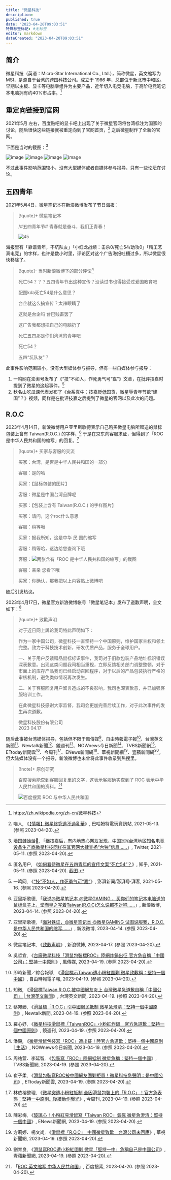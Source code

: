 ```yaml
---
title: "微星科技"
description:
published: true
date: "2023-04-20T09:03:51"
特殊标签标记: #无标签
editor: markdown
dateCreated: "2023-04-20T09:03:51"
---
```


## 简介

微星科技（英语：Micro-Star International Co., Ltd.），简称微星，英文缩写为 MSI，是源自于台湾的跨国科技公司。成立于 1986 年，总部位于新北市中和区。早期以主板、显卡等电脑零组件为主要产品，近年切入电竞电脑，于高阶电竞笔记本电脑拥有约40%市占率。[^wiki]

[^wiki]: <https://zh.wikipedia.org/zh-cn/微星科技>

## 重定向链接到官网

2021年5月 左右，百度贴吧的显卡吧上出现了关于微星官网将台湾标注为国家的讨论，随后很快这些链接就被重定向到了官网首页，[^575708] 之后微星制作了全新的官网。

[^575708]: 喵人, 《[【情報】微星終究逃不過乳華](https://web.archive.org/web/20230420011204/https://forum.gamer.com.tw/C.php?bsn=60030&snA=575708)》, 巴哈姆特電玩資訊站, 2021-05-13. (参照 2023-04-20).

下面是当时的截图：[^88992]

[^88992]: 墙国蛙蛤蛤🐸, 「[继技嘉后，有内地热心网友发现，中国🇨🇳台湾地区知名电竞设备生产商微星科技同样在其官网大肆宣扬“台独”信息……](https://web.archive.org/web/20220801172909/https://twitter.com/GFWfrog/status/1392136275096788992)」, Twitter, 2021-05-11. (参照 2023-04-20).

![image](https://s3.tebi.io/ggame/ShareX/GFWfrog-1392136275096788992-20210511_231527-img1.jpg)
![image](https://s3.tebi.io/ggame/ShareX/GFWfrog-1392136275096788992-20210511_231527-img2.jpg)
![image](https://s3.tebi.io/ggame/ShareX/GFWfrog-1392136275096788992-20210511_231527-img3.jpg)
![image](https://s3.tebi.io/ggame/ShareX/GFWfrog-1392136275096788992-20210511_231527-img4.jpg)

不过此事件影响范围较小，没有大型媒体或者自媒体参与报导，只有一些论坛在讨论。

## 五四青年

2021年5月4日，微星笔记本在新浪微博发布了节日海报：

> [!quote]+ 微星笔记本
>
> /#五四青年节# 青春就是奋斗，我们正青春！
>
> ![45](https://s3.tebi.io/ggame/ShareX/company_%E5%BE%AE%E6%98%9F%E7%A7%91%E6%8A%80_54.jpg)

海报里有「靠谱青年，不坑队友」「小红龙战绩：击杀0/死亡54/助攻0」「精工艺 真电竞」的字样，也许是数小时里，评论区对这个广告海报吐槽过多，所以微星很快移除了。

> [!quote]- 当时新浪微博下的部分评论[^FBctr]
>
> 死亡54？？？五四青年节出这种宣传？没读过书也得接受过爱国教育吧
>
> 配图kda死亡54是什么意思？
>
> 台企就这么搞宣传？太辣眼睛了
>
> 这就是台企吗 台巴贱畜罢了
>
> 这广告我都想把自己的电脑扔了
>
> 死亡五四那是你们湾湾的青年吧
>
> 死亡54？
>
> 五四“坑队友"？

[^FBctr]: 匿名用户, 《[如何看待微星在五四青年的宣传文案“死亡54”？](https://www.zhihu.com/question/458932743)》, 知乎, 2021-05-11. (参照 2023-04-20). [截图](https://archive.is/FBctr).

此事件影响范围较小，没有大型媒体参与报导，但有一些自媒体参与报导：

1.  一鸣网在澎湃号发布了《“技”不如人，作死勇气可“嘉”》文章，在批评技嘉时提到了微星的这起事件。[^73270]
2.  秋名山吃瓜课代表发布了《台系真牛：技嘉贬低国货，微星辱青年节欲“建国”？》视频，同样是在批评技嘉之后提到了微星的官网以及此次的问题。

[^73270]: 一鸣网, 《[“技”不如人，作死勇气可“嘉”](https://web.archive.org/web/20230420065023/https://www.thepaper.cn/newsDetail_forward_12673270)》, 澎湃新闻/澎湃号·湃客, 2021-05-16. (参照 2023-04-20).

[^1]: 秋名山吃瓜课代表, 《[台系真牛：技嘉贬低国货，微星辱青年节欲“建国”？](https://www.bilibili.com/video/BV1Gf4y1Y7X6/)》, 哔哩哔哩, 2021-05-11. (参照 2023-04-20).

## R.O.C

2023年4月14日，新浪微博用户亚里斯歌德表示自己购买微星电脑所赠送的鼠标包装上含有 Taiwan(R.O.C.) 的字样，[^XKbqs] 于是在京东向客服求证，但得到了「ROC 是中华人民共和国的缩写」的回复。[^7gjXZ]

[^XKbqs]: 亚里斯歌德, 「[我说@微星笔记本 @微星GAMING ，买你们的笔记本电脑送的鼠标盒子上，堂而皇之写着Taiwan(R.O.C)怎么说都不对吧……](https://archive.is/XKbqs "https://weibo.com/1684887381/MBRnl74Dg")」, 新浪微博, 2023-04-14. (参照 2023-04-20).

[^7gjXZ]: 亚里斯歌德, 「[面对铁证，@微星笔记本 @微星GAMING 试图说服我，R.O.C.是中华人民共和国的缩写……](https://archive.is/7gjXZ "https://weibo.com/1684887381/MBWpRr9wi")」, 新浪微博, 2023-04-14. (参照 2023-04-20).

> [!quote]+ 买家与客服的交流
>
> 买家：台湾，是否是中华人民共和国的一部分
>
> 客服：是的哈
>
> 买家：【鼠标包装的图片】
>
> 客服：微星是中国台湾品牌呢
>
> 买家：【包装上含有 Taiwan(R.O.C.) 的字样图片】
>
> 买家：请问，这个roc什么意思
>
> 客服：稍等哦
>
> 买家：据我所知，这是中华 民 国的缩写
>
> 客服：稍等哈，这边给您查询下哦
>
> 客服：![两张含有「ROC 是中华人民共和国的缩写」的截图](https://s3.tebi.io/ggame/ShareX/company_微星科技_客服两张截图.jpg)
>
> 客服：亲亲 您看下哦
>
> 买家：你确认，那我把以上内容贴上微博吧

随后引发热议。

2023年4月17日，微星官方新浪微博帐号「微星笔记本」发布了道歉声明，全文如下：[^V4D3G]

[^V4D3G]: 微星笔记本, 《[致歉声明](https://archive.is/V4D3G "https://www.weibo.com/2108645364/MCrf0e2gj")》, 新浪微博, 2023-04-17. (参照 2023-04-20).

> [!quote]+ 致歉声明
>
> 对于近日网上舆论我司特此声明如下：
>
> 作为一家中国公司，微星科技一直坚持一个中国原则，维护国家主权和领土完整。致力于科技技术创新，研发优质产品，服务于全球用户。
>
> 一、关于用户反馈赠品鼠标标识事件，我司对于旧款包装产品地址标识错误深表歉意。出现这类问题我司相当重视，立即反馈相关部门调整整顿，对于市面上的库存产品我司已经启动召回程序，对于以后的产品包装执行严格的审核机制，避免类似情况再次发生。
>
> 二、关于客服回复用户留言造成的不良影响，我司也深表歉意，并已加强客服培训工作。
>
> 在此微星科技感谢大家监督，我司会更加完善后续工作，对于此次事件的发生再次道歉。
>
> 微星科技股份有限公司<br>
> 2023 04.17

随后此事被台湾媒体报导，包括但不限于風傳媒[^77902]、自由時報電子報[^74705]、台灣英文新聞[^68427]、Newtalk新聞[^67307]、鏡週刊[^di002]、NOWnews今日新聞[^15333]、TVBS新聞網[^00263]、ETtoday新聞雲[^81784]、今周刊[^90052]、ENews新聞網[^13156]、華視新聞網[^67731]、壹蘋新聞網[^705F4]，但大陆媒体没有一个报导，新浪微博也未曾将此事件收录到热搜里。

[^77902]: 吳哲宜, 《[台廠微星科技「滑鼠包裝標ROC」陸網炸鍋出征 官方急自稱「中國公司」：堅持一中原則](https://www.storm.mg/lifestyle/4777902)》, 風傳媒, 2023-04-19. (参照 2023-04-20).

[^74705]: 即時新聞／綜合報導, 《[滑鼠標示Taiwan遭小粉紅圍剿 微星致歉稱：堅持一個中國](https://news.ltn.com.tw/news/politics/breakingnews/4274705)》, 自由時報電子報, 2023-04-19. (参照 2023-04-20).

[^68427]: 知微, 《[滑鼠標Taiwan R.O.C.被中國網友炎上 台灣微星急道歉自稱「中國公司」 | 台灣英文新聞](https://web.archive.org/web/20230419083838/https://www.taiwannews.com.tw/ch/news/4868427)》, 台灣英文新聞, 2023-04-19. (参照 2023-04-20).

[^67307]: 蔡宛臻, 《[滑鼠標「R.O.C」引中國網民抵制 微星急澄清：堅持一個中國原則](https://web.archive.org/web/20230419093929/https://newtalk.tw/news/view/2023-04-19/867307)》, Newtalk新聞, 2023-04-19. (参照 2023-04-20).

[^di002]: 羅心妤, 《[微星科技滑鼠標「TaiwanROC」小粉紅炸鍋　官方急道歉：堅持一個中國原則](https://web.archive.org/web/20230419201631/https://www.mirrormedia.mg/story/20230419edi002/)》, 鏡週刊, 2023-04-19. (参照 2023-04-20).

[^15333]: 潘毅, 《[微星滑鼠包裝寫「ROC」遭出征！陸官方急道歉：堅持一個中國原則 | 生活](https://web.archive.org/web/20230419070325/https://www.nownews.com/news/6115333)》, NOWnews今日新聞, 2023-04-19. (参照 2023-04-20).

[^00263]: 周祐萱、李延智, 《[包裝寫「ROC」陸網抵制 微星急稱：堅持一個中國](https://web.archive.org/web/20230419051100/https://news.tvbs.com.tw/life/2100263)》, TVBS新聞網, 2023-04-19. (参照 2023-04-20).

[^81784]: 崔子柔, 《[滑鼠包裝寫ROC被中國網友圍剿拒買！微星科技急聲明：是中國公司](https://web.archive.org/web/20230419011156/https://www.ettoday.net/news/20230419/2481784.htm)》, ETtoday新聞雲, 2023-04-19. (参照 2023-04-20).

[^90052]: 林依榕整理, 《[微星突遭小粉紅抵制 全因滑鼠包裝上的「R.O.C」！官方急表態：堅持一中原則…後續動作曝光](https://www.businesstoday.com.tw/article/category/183015/post/202304190052/)》, 今周刊, 2023-04-19. (参照 2023-04-20).

[^13156]: 陳彩梅, 《[玻璃心！小粉紅見滑鼠寫「Taiwan ROC」氣瘋 微星急澄清：堅持一個中國](https://enews.tw/article/1213156)》, ENews新聞網, 2023-04-19. (参照 2023-04-20).

[^67731]: 方莉婷、楊文尚, 《[滑鼠標「R.O.C」　中國微星致歉　台灣公司未回應](https://web.archive.org/web/20230419044709/https://news.cts.com.tw/cts/international/202304/202304192167731.html)》, 華視新聞網, 2023-04-19. (参照 2023-04-20).

[^705F4]: 劉育良, 《[滑鼠寫ROC遭小粉紅圍剿 微星「堅持一中」急稱自己是中國公司](https://web.archive.org/web/20230420095536/https://tw.nextapple.com/politics/20230419/F9DD1A163940DF34EE3436D4E8D705F4)》, 壹蘋新聞網, 2023-04-19. (参照 2023-04-20).

> [!note]+ 原创研究
>
> 百度搜索能查到客服回复里的文字，这表示客服确实查到了 ROC 表示中华人民共和国的资料。[^qrFzm]
>
> ![百度搜索 ROC 与中华人民共和国](https://s3.tebi.io/ggame/ShareX/company_微星科技_百度搜索.png)

[^qrFzm]: 「[ROC 英文缩写 中华人民共和国](https://archive.is/qrFzm)」, 百度搜索, 2023-04-20. (参照 2023-04-20).
